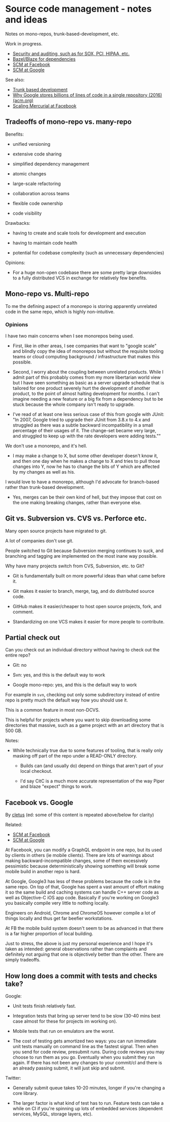 # Source code management - notes and ideas

Notes on mono-repos, trunk-based-development, etc.

Work in progress.

* [Security and auditing, such as for SOX, PCI, HIPAA, etc.](security.md)
* [Bazel/Blaze for dependencies](bazel_blaze_for_dependencies.md)
* [SCM at Facebook](scm_at_facebook.md)
* [SCM at Google](scm_at_google.md)

See also:

* [Trunk based development](https://trunkbaseddevelopment.com/)
* [Why Google stores billions of lines of code in a single repository (2016) (acm.org)](https://dl.acm.org/citation.cfm?id=2854146)
* [Scaling Mercurial at Facebook](https://code.facebook.com/posts/218678814984400/scaling-mercurial-at-facebook/)


## Tradeoffs of mono-repo vs. many-repo

Benefits:

  * unified versioning

  * extensive code sharing

  * simplified dependency management

  * atomic changes

  * large-scale refactoring

  * collaboration across teams

  * flexible code ownership

  * code visibility

Drawbacks:

  * having to create and scale tools for development and execution

  * having to maintain code health

  * potential for codebase complexity (such as unnecessary dependencies)

Opinions:

  * For a huge non-open codebase there are some pretty large downsides to a fully distributed VCS in exchange for relatively few benefits. 


## Mono-repo vs. Multi-repo

To me the defining aspect of a monorepo is storing apparently unrelated code in the same repo, which is highly non-intuitive.


### Opinions

I have two main concerns when I see monorepos being used.

  * First, like in other areas, I see companies that want to "google scale" and blindly copy the idea of monorepos but without the requisite tooling teams or cloud computing background / infrastructure that makes this possible.

  * Second, I worry about the coupling between unrelated products. While I admit part of this probably comes from my more libertarian world view but I have seen something as basic as a server upgrade schedule that is tailored for one product severely hurt the development of another product, to the point of almost halting development for months. I can't imagine needing a new feature or a big fix from a dependency but to be stuck because the whole company isn't ready to upgrade.

  * I've read of at least one less serious case of this from google with JUnit: "In 2007, Google tried to upgrade their JUnit from 3.8.x to 4.x and struggled as there was a subtle backward incompatibility in a small percentage of their usages of it. The change-set became very large, and struggled to keep up with the rate developers were adding tests.""

We don't use a monorepo, and it's hell. 

  * I may make a change to X, but some other developer doesn't know it, and then one day when he makes a change to X and tries to pull those changes into Y, now he has to change the bits of Y which are affected by my changes as well as his.

I would love to have a monorepo, although I'd advocate for branch-based rather than trunk-based development. 

  * Yes, merges can be their own kind of hell, but they impose that cost on the one making breaking changes, rather than everyone else.


## Git vs. Subversion vs. CVS vs. Perforce etc.

Many open source projects have migrated to git. 

A lot of companies don't use git.

People switched to Git because Subversion merging continues to suck, and branching and tagging are implemented on the most inane way possible.

Why have many projects switch from CVS, Subversion, etc. to Git?

  * Git is fundamentally built on more powerful ideas than what came before it.

  * Git makes it easier to branch, merge, tag, and do distributed source code.

  * GitHub makes it easier/cheaper to host open source projects, fork, and comment.

  * Standardizing on one VCS makes it easier for more people to contribute.


## Partial check out

Can you check out an individual directory without having to check out the entire repo?

  * Git: no

  * Svn: yes, and this is the default way to work
 
  * Google mono-repo: yes, and this is the default way to work

For example in `svn`, checking out only some subdirectory instead of entire repo is pretty much the default way how you should use it.

This is a common feature in most non-DCVS. 

This is helpful for projects where you want to skip downloading some directories that massive, such as a game project with an art directory that is 500 GB.


Notes:

* While technically true due to some features of tooling, that is really only masking off part of the repo under a READ-ONLY directory.

  * Builds can (and usually do) depend on things that aren't part of your local checkout.

  * I'd say CitC is a much more accurate representation of the way Piper and blaze "expect" things to work.


## Facebook vs. Google

By [cletus](https://news.ycombinator.com/user?id=cletus) (ed: some of this content is repeated above/below for clarity)

Related:

* [SCM at Facebook](scm_at_facebook.md)
* [SCM at Google](scm_at_google.md)

At Facebook, you can modify a GraphQL endpoint in one repo, but its used by clients in others (ie mobile clients). There are lots of warnings about making backward-incompatible changes, some of them excessively pessimistic because deterministically showing something will break some mobile build in another repo is hard.

At Google, Google3 has less of these problems because the code is in the same repo. On top of that, Google has spent a vast amount of effort making it so the same build and caching systems can handle C++ server code as well as Objective-C iOS app code. Basically if you're working on Google3 you basically compile very little to nothing locally.

Engineers on Android, Chrome and ChromeOS however compile a lot of things locally and thus get far beefier workstations.

At FB the mobile build system doesn't seem to be as advanced in that there is a far higher proportion of local building.

Just to stress, the above is just my personal experience and I hope it's taken as intended: general observations rather than complaints and definitely not arguing that one is objectively better than the other. There are simply tradeoffs.

	

## How long does a commit with tests and checks take?

Google:

  * Unit tests finish relatively fast.

  * Integration tests that bring up server tend to be slow (30-40 mins best case almost for these for projects im working on). 

  * Mobile tests that run on emulators are the worst.

  * The cost of testing gets amortized two ways: you can run immediate unit tests manually on command line as the fastest signal. Then when you send for code review, presubmit runs. During code reviews you may choose to run them as you go. Eventually when you submit they run again. If there has not been any changes to your commit/cl and there is an already passing submit, it will just skip and submit.

Twitter: 

  * Generally submit queue takes 10-20 minutes, longer if you're changing a core library.

  * The larger factor is what kind of test has to run. Feature tests can take a while on CI if you're spinning up lots of embedded services (dependent services, MySQL, storage layers, etc).

